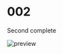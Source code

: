 # 002
Second complete

![preview](https://cdn.discordapp.com/attachments/415608520440807445/794722881983873074/fullpage.jpg)
